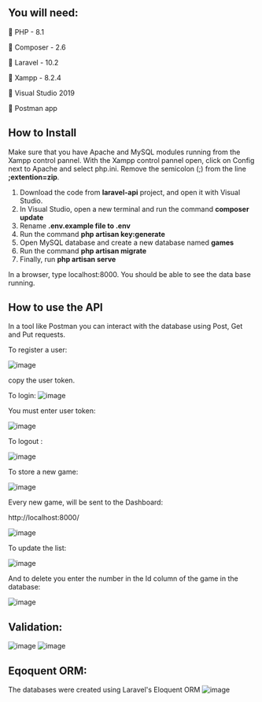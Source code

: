 
## You will need:

 PHP - 8.1

 Composer - 2.6

 Laravel - 10.2

 Xampp - 8.2.4

 Visual Studio 2019

 Postman app

## How to Install 

Make sure that you have Apache and MySQL modules running from the Xampp control pannel. 
With the Xampp control pannel open, click on Config next to Apache and select php.ini. Remove the semicolon (;) from the line <b>;extention=zip</b>.

1. Download the code from <b>laravel-api</b> project, and open it with Visual Studio.
2. In Visual Studio, open a new terminal and run the command <b>composer update</b>
3. Rename <b>.env.example file to .env</b>
4. Run the command <b>php artisan key:generate</b>
5. Open MySQL database and create a new database named <b>games</b>
6. Run the command <b>php artisan migrate</b> 
7. Finally, run <b>php artisan serve</b>


In a browser, type localhost:8000. You should be able to see the data base running.

## How to use the API

In a tool like Postman you can interact with the database using Post, Get and Put requests.

To register a user:

![image](https://github.com/teopal95/laravel-api/assets/80754964/cea1e9eb-331f-4181-bad6-7add140d38e9)

copy the user token.

To login:
![image](https://github.com/teopal95/laravel-api/assets/80754964/ce591e89-d501-41f5-8489-f3cdeec209ef)

You must enter user token:

![image](https://github.com/teopal95/laravel-api/assets/80754964/c8d57690-ea2d-4fc3-b729-bd27fc79bc92)

To logout :

![image](https://github.com/teopal95/laravel-api/assets/80754964/3682a736-5352-452e-8df8-fd4a6abccf4b)

To store a new game:

![image](https://github.com/teopal95/laravel-api/assets/80754964/7196e04e-0796-470f-ac63-3fbf33867cbe)

Every new game, will be sent to the Dashboard:

http://localhost:8000/

![image](https://github.com/teopal95/laravel-api/assets/80754964/7742f923-7aa2-47b6-9b20-2235284480f7)


To update the list:

![image](https://github.com/teopal95/laravel-api/assets/80754964/b7c6f724-efbc-4a46-be2f-238f05e9fb91)

And to delete you enter the number in the Id column of the game in the database:

![image](https://github.com/teopal95/laravel-api/assets/80754964/62168b61-2306-4db8-a3c4-2cd131db63ca)

## Validation:

![image](https://github.com/teopal95/laravel-api/assets/80754964/9b1a720e-e8f5-4871-83a2-14b3ed56a250)
![image](https://github.com/teopal95/laravel-api/assets/80754964/5a9f0eab-6ab0-442a-8710-6975d96e2d89)

## Eqoquent ORM:
The databases were created using Laravel's Eloquent ORM
![image](https://github.com/teopal95/laravel-api/assets/80754964/69fb8444-8c16-419b-b9fd-fd8a48453d2b)















